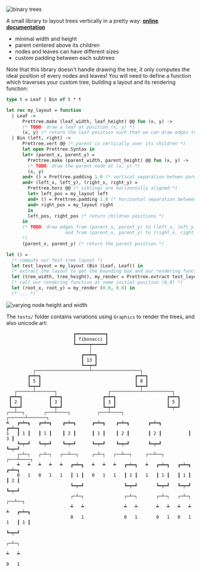 ![binary trees](https://art-w.github.io/prettree/bin.png)

A small library to layout trees vertically in a pretty way: **[online documentation](https://art-w.github.io/prettree/prettree/Prettree)**
- minimal width and height
- parent centered above its children
- nodes and leaves can have different sizes
- custom padding between each subtrees

Note that this library doesn't handle drawing the tree, it only computes the ideal position of every nodes and leaves!  You will need to define a function which traverses your custom tree, building a layout and its rendering function:

```ocaml
type t = Leaf | Bin of t * t

let rec my_layout = function
  | Leaf ->
      Prettree.make (leaf_width, leaf_height) @@ fun (x, y) ->
      (* TODO: draw a leaf at position (x, y) *)
      (x, y) (* return the leaf position such that we can draw edges to it later *)
  | Bin (left, right) ->
      Prettree.vert @@ (* parent is vertically over its children *)
      let open Prettree.Syntax in
      let+ (parent_x, parent_y) =
        Prettree.make (parent_width, parent_height) @@ fun (x, y) ->
        (* TODO: draw the parent node at (x, y) *)
        (x, y)
      and+ () = Prettree.padding 1.0 (* vertical separation betwen parent and children *)
      and+ (left_x, left_y), (right_x, right_y) =
        Prettree.horz @@ (* siblings are horizontally aligned *)
        let+ left_pos = my_layout left
        and+ () = Prettree.padding 1.0 (* horizontal separation between left and right *)
        and+ right_pos = my_layout right
        in
        left_pos, right_pos (* return children positions *)
      in
      (* TODO: draw edges from (parent_x, parent_y) to (left_x, left_y)
                      and from (parent_x, parent_y) to (right_x, right_y)
      *)
      (parent_x, parent_y) (* return the parent position *)

let () =
  (* compute our test tree layout *)
  let test_layout = my_layout (Bin (Leaf, Leaf)) in
  (* extract the layout to get the bounding box and our rendering function *)
  let (tree_width, tree_height), my_render = Prettree.extract test_layout in
  (* call our rendering function at some initial position (0,0) *)
  let (root_x, root_y) = my_render (0.0, 0.0) in
  (* ... *)
```

![varying node height and width](https://art-w.github.io/prettree/wh.png)

The `tests/` folder contains variations using `Graphics` to render the trees, and also unicode art:

```
                         ┏━━━━━━━━━━━┓
                         ┃ fibonacci ┃
                         ┗━━━━━┯━━━━━┛
                               │
                            ┏━━┷━┓
                            ┃ 13 ┃
                            ┗━━┯━┛
          ┌────────────────────┴──────────────────┐
        ┏━┷━┓                                   ┏━┷━┓
        ┃ 5 ┃                                   ┃ 8 ┃
        ┗━┯━┛                                   ┗━┯━┛
   ┌──────┴───────┐                   ┌───────────┴───────────┐
 ┏━┷━┓          ┏━┷━┓               ┏━┷━┓                   ┏━┷━┓
 ┃ 2 ┃          ┃ 3 ┃               ┃ 3 ┃                   ┃ 5 ┃
 ┗━┯━┛          ┗━┯━┛               ┗━┯━┛                   ┗━┯━┛
┌──┴──┐       ┌───┴────┐          ┌───┴────┐           ┌──────┴───────┐
┷   ┏━┷━┓   ┏━┷━┓    ┏━┷━┓      ┏━┷━┓    ┏━┷━┓       ┏━┷━┓          ┏━┷━┓
1   ┃ 1 ┃   ┃ 1 ┃    ┃ 2 ┃      ┃ 1 ┃    ┃ 2 ┃       ┃ 2 ┃          ┃ 3 ┃
    ┗━┯━┛   ┗━┯━┛    ┗━┯━┛      ┗━┯━┛    ┗━┯━┛       ┗━┯━┛          ┗━┯━┛
    ┌─┴─┐   ┌─┴─┐   ┌──┴──┐     ┌─┴─┐   ┌──┴──┐     ┌──┴──┐       ┌───┴────┐
    ┷   ┷   ┷   ┷   ┷   ┏━┷━┓   ┷   ┷   ┷   ┏━┷━┓   ┷   ┏━┷━┓   ┏━┷━┓    ┏━┷━┓
    0   1   0   1   1   ┃ 1 ┃   0   1   1   ┃ 1 ┃   1   ┃ 1 ┃   ┃ 1 ┃    ┃ 2 ┃
                        ┗━┯━┛               ┗━┯━┛       ┗━┯━┛   ┗━┯━┛    ┗━┯━┛
                        ┌─┴─┐               ┌─┴─┐       ┌─┴─┐   ┌─┴─┐   ┌──┴──┐
                        ┷   ┷               ┷   ┷       ┷   ┷   ┷   ┷   ┷   ┏━┷━┓
                        0   1               0   1       0   1   0   1   1   ┃ 1 ┃
                                                                            ┗━┯━┛
                                                                            ┌─┴─┐
                                                                            ┷   ┷
                                                                            0   1
```
